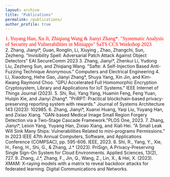 ```yaml
---
layout: archive
title: "Publications"
permalink: /publications/
author_profile: true
---
```



<span style="font-family: '楷书'; font-size: 16px; color: red;">1. Yuyang Han, Xu Ji, Zhiqiang Wang & Jianyi Zhang*. "Systematic Analysis of Security and Vulnerabilities in Miniapps" SaTS CCS Workshop 2023</span><br>
2. Zhang, Jianyi*, Guan, Ronglin, Li, Xiuying , Zhao, Zhangchi, Sun, Zezheng. "Invisibility Spell: Adversarial Patch Attack Against Object Detectors" EAI SecureComm 2023
3. Zhang, Jianyi*, Zhenkui Li, Yudong Liu, Zezheng Sun, and Zhiqiang Wang. "Safte: A Self-Injection Based Anti-Fuzzing Technique Anonymous." Computers and Electrical Engineering
4. Li, Xiaodong, Hehe Gao, Jianyi Zhang*, Shuya Yang, Xin Jin, and Kim-Kwang Raymond Choo. "GPU Accelerated Full Homomorphic Encryption Cryptosystem, Library and Applications for IoT Systems." IEEE Internet of Things Journal (2023).
5. Shi, Rui, Yang Yang, Huamin Feng, Feng Yuan, Huiqin Xie, and Jianyi Zhang*. "PriRPT: Practical blockchain-based privacy-preserving reporting system with rewards." Journal of Systems Architecture 143 (2023): 102985.
6. Zhang, Jianyi*, Xuanxi Huang, Yaqi Liu, Yuyang Han, and Zixiao Xiang. "GAN-based Medical Image Small Region Forgery Detection via a Two-Stage Cascade Framework."PLOS One, 2023.
7. Zhang, Jianyi*, Leixin Yang, Yuyang Han, Zixiao Xiang, and Xiali Hei. "A Small Leak Will Sink Many Ships: Vulnerabilities Related to mini-programs Permissions." In 2023 IEEE 47th Annual Computers, Software, and Applications Conference (COMPSAC), pp. 595-606. IEEE, 2023.
8. Shi, R., Yang, Y., Xie, H., Feng, H., Shi, G., & Zhang, J.* (2023). PriSign, A Privacy-Preserving Single Sign-On System for Cloud Environments. Applied Sciences, 13(2), 727.
9. Zhang, J.*, Zhang, F., Jin, Q., Wang, Z., Lin, X., & Hei, X. (2023). XMAM: X-raying models with a matrix to reveal backdoor attacks for federated learning. Digital Communications and Networks.









